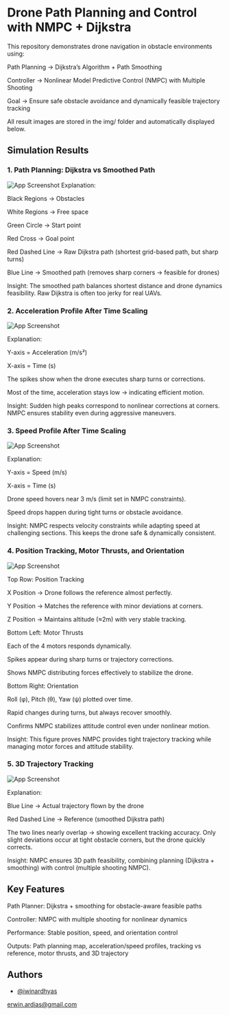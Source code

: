 # Drone Path Planning and Control with NMPC + Dijkstra

This repository demonstrates drone navigation in obstacle environments using:

Path Planning → Dijkstra’s Algorithm + Path Smoothing

Controller → Nonlinear Model Predictive Control (NMPC) with Multiple Shooting

Goal → Ensure safe obstacle avoidance and dynamically feasible trajectory tracking

All result images are stored in the img/ folder and automatically displayed below.

## Simulation Results

### 1. Path Planning: Dijkstra vs Smoothed Path
![App Screenshot](https://via.placeholder.com/468x300?text=App+Screenshot+Here)
Explanation:

Black Regions → Obstacles

White Regions → Free space

Green Circle → Start point

Red Cross → Goal point

Red Dashed Line → Raw Dijkstra path (shortest grid-based path, but sharp turns)

Blue Line → Smoothed path (removes sharp corners → feasible for drones)

Insight: The smoothed path balances shortest distance and drone dynamics feasibility. Raw Dijkstra is often too jerky for real UAVs.

### 2. Acceleration Profile After Time Scaling
![App Screenshot](https://via.placeholder.com/468x300?text=App+Screenshot+Here)

Explanation:

Y-axis = Acceleration (m/s²)

X-axis = Time (s)

The spikes show when the drone executes sharp turns or corrections.

Most of the time, acceleration stays low → indicating efficient motion.

Insight: Sudden high peaks correspond to nonlinear corrections at corners. NMPC ensures stability even during aggressive maneuvers.

### 3. Speed Profile After Time Scaling
![App Screenshot](https://via.placeholder.com/468x300?text=App+Screenshot+Here)

Explanation:

Y-axis = Speed (m/s)

X-axis = Time (s)

Drone speed hovers near 3 m/s (limit set in NMPC constraints).

Speed drops happen during tight turns or obstacle avoidance.

Insight: NMPC respects velocity constraints while adapting speed at challenging sections. This keeps the drone safe & dynamically consistent.

### 4. Position Tracking, Motor Thrusts, and Orientation
![App Screenshot](https://via.placeholder.com/468x300?text=App+Screenshot+Here)

Top Row: Position Tracking

X Position → Drone follows the reference almost perfectly.

Y Position → Matches the reference with minor deviations at corners.

Z Position → Maintains altitude (≈2m) with very stable tracking.

Bottom Left: Motor Thrusts

Each of the 4 motors responds dynamically.

Spikes appear during sharp turns or trajectory corrections.

Shows NMPC distributing forces effectively to stabilize the drone.

Bottom Right: Orientation

Roll (φ), Pitch (θ), Yaw (ψ) plotted over time.

Rapid changes during turns, but always recover smoothly.

Confirms NMPC stabilizes attitude control even under nonlinear motion.

Insight: This figure proves NMPC provides tight trajectory tracking while managing motor forces and attitude stability.

### 5. 3D Trajectory Tracking
![App Screenshot](https://via.placeholder.com/468x300?text=App+Screenshot+Here)

Explanation:

Blue Line → Actual trajectory flown by the drone

Red Dashed Line → Reference (smoothed Dijkstra path)

The two lines nearly overlap → showing excellent tracking accuracy.
Only slight deviations occur at tight obstacle corners, but the drone quickly corrects.

Insight: NMPC ensures 3D path feasibility, combining planning (Dijkstra + smoothing) with control (multiple shooting NMPC).

## Key Features

Path Planner: Dijkstra + smoothing for obstacle-aware feasible paths

Controller: NMPC with multiple shooting for nonlinear dynamics

Performance: Stable position, speed, and orientation control

Outputs: Path planning map, acceleration/speed profiles, tracking vs reference, motor thrusts, and 3D trajectory
## Authors

- [@iwinardhyas](https://www.github.com/iwinardhyas)

erwin.ardias@gmail.com